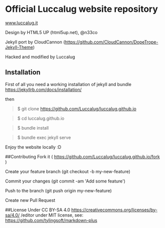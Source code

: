 # Official Luccalug website repository

www.luccalug.it

Design by HTML5 UP (html5up.net), @n33co

Jekyll port by CloudCannon (https://github.com/CloudCannon/DopeTrope-Jekyll-Theme)

Hacked and modified by Luccalug

## Installation
First of all you need a working installation of jekyll and bundle https://jekyllrb.com/docs/installation/

then

>  $ git clone https://github.com/Luccalug/luccalug.github.io

>  $ cd luccalug.github.io

>  $ bundle install

>  $ bundle exec jekyll serve

Enjoy the website locally :D 

##Contributing
Fork it ( https://github.com/Luccalug/luccalug.github.io/fork )

Create your feature branch (git checkout -b my-new-feature)

Commit your changes (git commit -am 'Add some feature')

Push to the branch (git push origin my-new-feature)

Create new Pull Request

##License
Under CC BY-SA 4.0 https://creativecommons.org/licenses/by-sa/4.0/ 
/editor under MIT license, see: https://github.com/tylingsoft/markdown-plus
